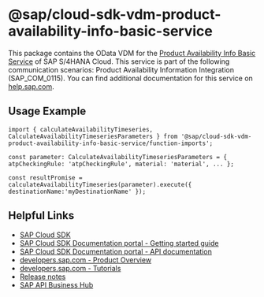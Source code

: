 # @sap/cloud-sdk-vdm-product-availability-info-basic-service

This package contains the OData VDM for the [Product Availability Info Basic Service](https://api.sap.com/api/API_PRODUCT_AVAILY_INFO_BASIC) of SAP S/4HANA Cloud.
This service is part of the following communication scenarios: Product Availability Information Integration (SAP_COM_0115).
You can find additional documentation for this service on [help.sap.com](https://help.sap.com:00443/http.svc/ahp2/SAP_S4HANA_CLOUD/latest/EN/ba/15d698dd474a57ad340f9acff13b99/frameset.htm).

## Usage Example
```
import { calculateAvailabilityTimeseries, CalculateAvailabilityTimeseriesParameters } from '@sap/cloud-sdk-vdm-product-availability-info-basic-service/function-imports';

const parameter: CalculateAvailabilityTimeseriesParameters = { atpCheckingRule: 'atpCheckingRule', material: 'material', ... };
    
const resultPromise = calculateAvailabilityTimeseries(parameter).execute({ destinationName:'myDestinationName' });
```

## Helpful Links

- [SAP Cloud SDK](https://github.com/SAP/cloud-sdk-js)
- [SAP Cloud SDK Documentation portal - Getting started guide](https://sap.github.io/cloud-sdk/docs/js/getting-started)
- [SAP Cloud SDK Documentation portal - API documentation](https://sap.github.io/cloud-sdk/docs/js/api)
- [developers.sap.com - Product Overview](https://developers.sap.com/topics/cloud-sdk.html)
- [developers.sap.com - Tutorials](https://developers.sap.com/tutorial-navigator.html?tag=software-product:technology-platform/sap-cloud-sdk&tag=tutorial:type/tutorial&tag=programming-tool:javascript)
- [Release notes](https://help.sap.com/doc/2324e9c3b28748a4ae2ad08166d77675/1.0/en-US/js-index.html)
- [SAP API Business Hub](https://api.sap.com/)
